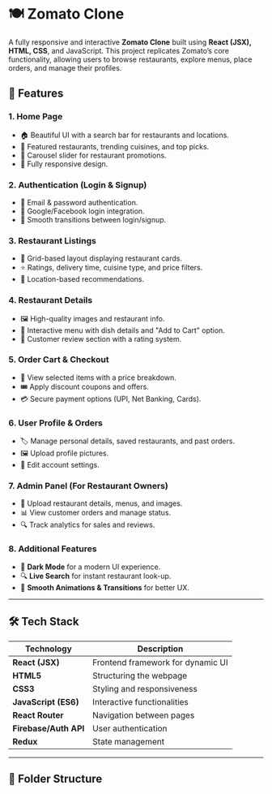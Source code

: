 # 🍽️ Zomato Clone

A fully responsive and interactive **Zomato Clone** built using **React (JSX), HTML, CSS**, and JavaScript. This project replicates Zomato’s core functionality, allowing users to browse restaurants, explore menus, place orders, and manage their profiles.

## 🚀 Features

### **1. Home Page**
- 🏠 Beautiful UI with a search bar for restaurants and locations.
- 📌 Featured restaurants, trending cuisines, and top picks.
- 🎠 Carousel slider for restaurant promotions.
- 📱 Fully responsive design.

### **2. Authentication (Login & Signup)**
- 🔑 Email & password authentication.
- 📲 Google/Facebook login integration.
- 🔄 Smooth transitions between login/signup.

### **3. Restaurant Listings**
- 🏪 Grid-based layout displaying restaurant cards.
- ⭐ Ratings, delivery time, cuisine type, and price filters.
- 📍 Location-based recommendations.

### **4. Restaurant Details**
- 🖼️ High-quality images and restaurant info.
- 📖 Interactive menu with dish details and "Add to Cart" option.
- 💬 Customer review section with a rating system.

### **5. Order Cart & Checkout**
- 🛒 View selected items with a price breakdown.
- 🎟️ Apply discount coupons and offers.
- 💳 Secure payment options (UPI, Net Banking, Cards).

### **6. User Profile & Orders**
- 🏷️ Manage personal details, saved restaurants, and past orders.
- 🖼️ Upload profile pictures.
- 🔧 Edit account settings.

### **7. Admin Panel (For Restaurant Owners)**
- 📜 Upload restaurant details, menus, and images.
- 📊 View customer orders and manage status.
- 🔍 Track analytics for sales and reviews.

### **8. Additional Features**
- 🌙 **Dark Mode** for a modern UI experience.
- 🔍 **Live Search** for instant restaurant look-up.
- 🎨 **Smooth Animations & Transitions** for better UX.

---

## 🛠️ Tech Stack

| Technology | Description |
|------------|------------|
| **React (JSX)** | Frontend framework for dynamic UI |
| **HTML5** | Structuring the webpage |
| **CSS3** | Styling and responsiveness |
| **JavaScript (ES6)** | Interactive functionalities |
| **React Router** | Navigation between pages |
| **Firebase/Auth API** | User authentication |
| **Redux** | State management |

---

## 📂 Folder Structure

